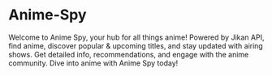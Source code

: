 # Anime-Spy
Welcome to Anime Spy, your hub for all things anime! Powered by Jikan API, find anime, discover popular &amp; upcoming titles, and stay updated with airing shows. Get detailed info, recommendations, and engage with the anime community. Dive into anime with Anime Spy today!
   
 